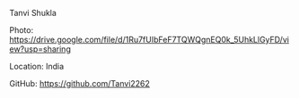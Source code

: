 Tanvi Shukla

Photo: https://drive.google.com/file/d/1Ru7fUIbFeF7TQWQgnEQ0k_5UhkLlGyFD/view?usp=sharing

Location: India

GitHub: https://github.com/Tanvi2262
